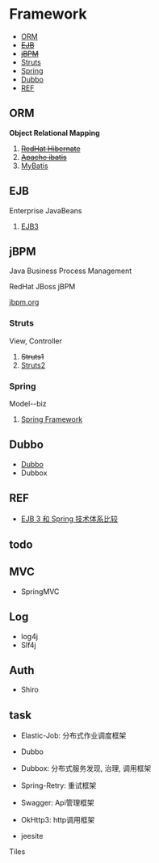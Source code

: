 # Framework


- [ORM](#orm)
- [~~EJB~~](#ejb)
- [~~jBPM~~](#jbpm)
- [Struts](#struts)
- [Spring](#spring)
- [Dubbo](#dubbo)
- [REF](#ref)

## ORM
**Object Relational Mapping**

1. [~~RedHat Hibernate~~](orm/hibernate/Hibernate.md)
1. [~~Apache ibatis~~](http://ibatis.apache.org/)
1. [MyBatis](orm/mybatis/MyBatis.md)

## EJB
Enterprise JavaBeans

1. [EJB3](ejb/EJB3.md)

## jBPM
Java Business Process Management

RedHat JBoss jBPM

[jbpm.org](http://www.jbpm.org)

### Struts
View, Controller

1. ~~Struts1~~
1. [Struts2](mvc/struts/Struts2.md)

### Spring
Model--biz

1. [Spring Framework](mvc/spring/SpringFramework.md)

## Dubbo

- [Dubbo](dubbo/Dubbo.md)
- Dubbox

## REF

- [EJB 3 和 Spring 技术体系比较](http://www.51cto.com/specbook/223/46090.htm)




todo
---



## MVC

- SpringMVC

## Log

- log4j
- Slf4j

## Auth

- Shiro

## task

- Elastic-Job: 分布式作业调度框架

- Dubbo
- Dubbox: 分布式服务发现, 治理, 调用框架

- Spring-Retry: 重试框架
- Swagger: Api管理框架
- OkHttp3: http调用框架
- jeesite


Tiles

